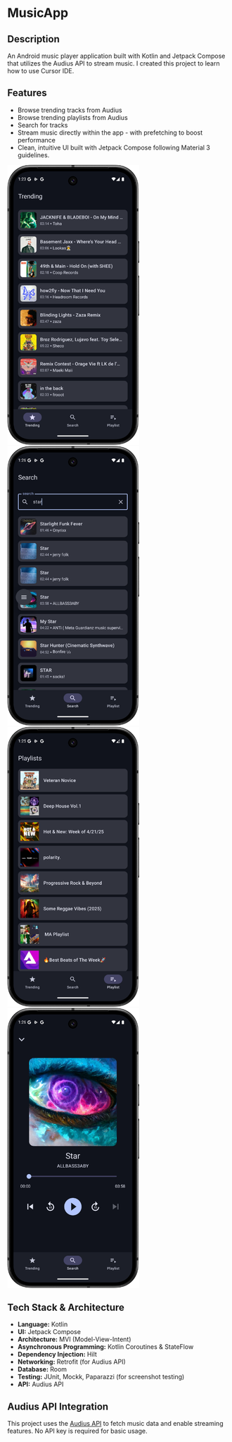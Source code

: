 # MusicApp

## Description
An Android music player application built with Kotlin and Jetpack Compose that utilizes the Audius API to stream music. 
I created this project to learn how to use Cursor IDE.

## Features
*   Browse trending tracks from Audius
*   Browse trending playlists from Audius
*   Search for tracks
*   Stream music directly within the app - with prefetching to boost performance
*   Clean, intuitive UI built with Jetpack Compose following Material 3 guidelines.

<img src="screenshots/trending.png" width="300">
<img src="screenshots/search.png" width="300">
<img src="screenshots/playlist.png" width="300">
<img src="screenshots/player.png" width="300">

## Tech Stack & Architecture
*   **Language:** Kotlin
*   **UI:** Jetpack Compose
*   **Architecture:** MVI (Model-View-Intent)
*   **Asynchronous Programming:** Kotlin Coroutines & StateFlow
*   **Dependency Injection:** Hilt
*   **Networking:** Retrofit (for Audius API)
*   **Database:** Room
*   **Testing:** JUnit, Mockk, Paparazzi (for screenshot testing)
*   **API:** Audius API

## Audius API Integration
This project uses the [Audius API](https://docs.audius.org/) to fetch music data and enable streaming features. No API key is required for basic usage.